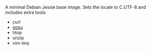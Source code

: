 A minimal Debian Jessie base image.
Sets the locale to C.UTF-8 and includes extra tools:
* curl
* [gosu](https://github.com/tianon/gosu)
* htop
* unzip
* vim-tiny
